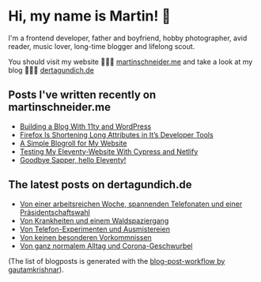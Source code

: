 # Hi, my name is Martin! 👋 

I'm a frontend developer, father and boyfriend, hobby photographer, avid reader, music lover, long-time blogger and lifelong scout.

You should visit my website 👨🏼‍💻  [martinschneider.me](https://martinschneider.me) and take a look at my blog 🤷🏼‍♂️ [dertagundich.de](https://www.dertagundich.de)

## Posts I've written recently on martinschneider.me
<!-- MSME-POST-LIST:START -->
- [Building a Blog With 11ty and WordPress](https://martinschneider.me/articles/building-a-website-with-11ty-and-wordpress/)
- [Firefox Is Shortening Long Attributes in It&#8217;s Developer Tools](https://martinschneider.me/articles/firefox-is-shortening-long-attributes-in-its-developer-tools/)
- [A Simple Blogroll for My Website](https://martinschneider.me/articles/a-simple-blogroll-for-my-website/)
- [Testing My Eleventy-Website With Cypress and Netlify](https://martinschneider.me/articles/testing-my-eleventy-website-with-cypress-and-netlify/)
- [Goodbye Sapper, hello Eleventy!](https://martinschneider.me/articles/goodbye-sapper-hello-eleventy/)
<!-- MSME-POST-LIST:END -->

## The latest posts on dertagundich.de
<!-- DTUI-POST-LIST:START -->
- [Von einer arbeitsreichen Woche, spannenden Telefonaten und einer Präsidentschaftswahl](https://www.dertagundich.de/2020/11/08/von-einer-arbeitsreichen-woche-spannenden-telefonaten-und-einer-praesidentschaftswahl/)
- [Von Krankheiten und einem Waldspaziergang](https://www.dertagundich.de/2020/11/01/von-krankheiten-und-einem-waldspaziergang/)
- [Von Telefon-Experimenten und Ausmistereien](https://www.dertagundich.de/2020/10/25/von-telefon-experimenten-und-ausmistereien/)
- [Von keinen besonderen Vorkommnissen](https://www.dertagundich.de/2020/10/18/von-keinen-besonderen-vorkommnissen/)
- [Von ganz normalem Alltag und Corona-Geschwurbel](https://www.dertagundich.de/2020/10/11/von-ganz-normalem-alltag-und-corona-geschwurbel/)
<!-- DTUI-POST-LIST:END -->

(The list of blogposts is generated with the [blog-post-workflow by gautamkrishnar](https://github.com/gautamkrishnar/blog-post-workflow)).
